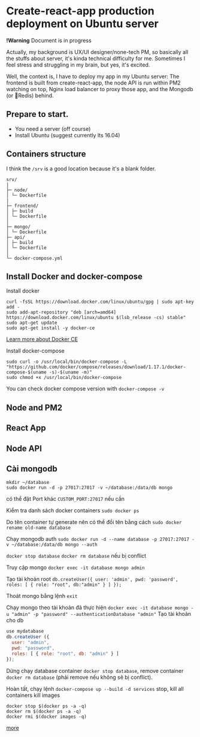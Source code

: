 # Create-react-app production deployment on Ubuntu server

**!Warning** Document is in progress

Actually, my background is UX/UI designer/none-tech PM, so basically all the stuffs about server, it's kinda technical difficulty for me. Sometimes I feel stress and struggling in my brain, but yes, it's excited.

Well, the context is, I have to deploy my app in my Ubuntu server: The frontend is built from create-react-app, the node API is run within PM2 watching on top, Nginx load balancer to proxy those app, and the Mongodb (or Redis) behind.

## Prepare to start.
- You need a server (off course)
- Install Ubuntu (suggest currently lts 16.04)

## Containers structure
I think the `/srv` is a good location because it's a blank folder.

```
srv/
|
├─ node/
│ └─ Dockerfile
|
├─ frontend/
│ ├─ build
│ └─ Dockerfile
│
├─ mongo/
│ └─ Dockerfile
├─ api/
│ ├─ build
│ └─ Dockerfile
│
└─ docker-compose.yml
```

## Install Docker and docker-compose

Install docker

```t
curl -fsSL https://download.docker.com/linux/ubuntu/gpg | sudo apt-key add -
sudo add-apt-repository "deb [arch=amd64] https://download.docker.com/linux/ubuntu $(lsb_release -cs) stable"
sudo apt-get update
sudo apt-get install -y docker-ce
```
[Learn more about Docker CE](https://docs.docker.com/engine/installation/linux/docker-ce/ubuntu/)

Install docker-compose

```t
sudo curl -o /usr/local/bin/docker-compose -L "https://github.com/docker/compose/releases/download/1.17.1/docker-compose-$(uname -s)-$(uname -m)"
sudo chmod +x /usr/local/bin/docker-compose
```
You can check docker compose version with `docker-compose -v`

##

## Node and PM2

## React App

## Node API

## Cài mongodb

```t
mkdir ~/database
sudo docker run -d -p 27017:27017 -v ~/database:/data/db mongo
```
có thể đặt Port khác `CUSTOM_PORT:27017` nếu cần

Kiểm tra danh sách docker containers `sudo docker ps`

Do tên container tự generate nên có thể đổi tên bằng cách `sudo docker rename old-name database`

Chạy mongodb auth `sudo docker run -d --name database -p 27017:27017 -v ~/database:/data/db mongo --auth`

`docker stop database`
`docker rm database`
nếu bị conflict

Truy cập mongo `docker exec -it database mongo admin`

Tạo tài khoản root `db.createUser({ user: 'admin', pwd: 'password', roles: [ { role: "root", db:"admin" } ] });`

Thoát mongo bằng lệnh `exit`

Chạy mongo theo tài khoản đã thực hiện `docker exec -it database mongo -u "admin" -p "password" --authenticationDatabase "admin"`
Tạo tài khoản cho db

```js
use mydatabase
db.createUser ({
  user: "admin",
  pwd: "password",
  roles: [ { role: "root", db: "admin" } ]
});

```

Dừng chạy database container `docker stop database`, remove container `docker rm database` (phải remove nếu không sẽ bị conflict).

Hoàn tất, chạy lệnh `docker-compose up --build -d services`
stop, kill all containers
kill images
```
docker stop $(docker ps -a -q)
docker rm $(docker ps -a -q)
docker rmi $(docker images -q)
```
[more](https://www.digitalocean.com/community/tutorials/how-to-remove-docker-images-containers-and-volumes)
